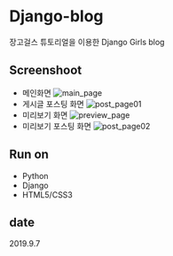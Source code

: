 # Django-blog
장고걸스 튜토리얼을 이용한 Django Girls blog

## Screenshoot
* 메인화면
<img src="https://user-images.githubusercontent.com/48242362/74424012-8f07c980-4e94-11ea-80f7-09b03bbfefcd.png" title="main_page" alt="main_page"></img>
* 게시글 포스팅 화면
<img src="https://user-images.githubusercontent.com/48242362/74423761-1e60ad00-4e94-11ea-97aa-2db1aa3b174b.png" title="post_page01" alt="post_page01"></img>
* 미리보기 화면
<img src="https://user-images.githubusercontent.com/48242362/74424271-f7ef4180-4e94-11ea-9c5f-8a8c419b531a.png" title="preview_page" alt="preview_page"></img>
* 미리보기 포스팅 화면
<img src="https://user-images.githubusercontent.com/48242362/74423761-1e60ad00-4e94-11ea-97aa-2db1aa3b174b.png" title="post_page02" alt="post_page02"></img>

## Run on
* Python
* Django
* HTML5/CSS3

## date
2019.9.7
